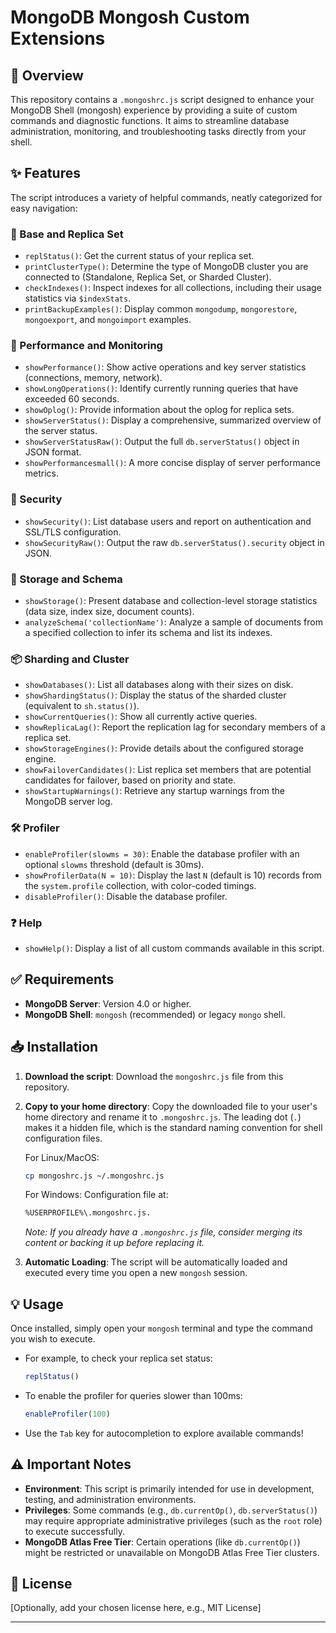 # MongoDB Mongosh Custom Extensions

## 🚀 Overview

This repository contains a `.mongoshrc.js` script designed to enhance your MongoDB Shell (mongosh) experience by providing a suite of custom commands and diagnostic functions. It aims to streamline database administration, monitoring, and troubleshooting tasks directly from your shell.

## ✨ Features

The script introduces a variety of helpful commands, neatly categorized for easy navigation:

### 🔧 Base and Replica Set
* `replStatus()`: Get the current status of your replica set.
* `printClusterType()`: Determine the type of MongoDB cluster you are connected to (Standalone, Replica Set, or Sharded Cluster).
* `checkIndexes()`: Inspect indexes for all collections, including their usage statistics via `$indexStats`.
* `printBackupExamples()`: Display common `mongodump`, `mongorestore`, `mongoexport`, and `mongoimport` examples.

### 🚀 Performance and Monitoring
* `showPerformance()`: Show active operations and key server statistics (connections, memory, network).
* `showLongOperations()`: Identify currently running queries that have exceeded 60 seconds.
* `showOplog()`: Provide information about the oplog for replica sets.
* `showServerStatus()`: Display a comprehensive, summarized overview of the server status.
* `showServerStatusRaw()`: Output the full `db.serverStatus()` object in JSON format.
* `showPerformancesmall()`: A more concise display of server performance metrics.

### 🔐 Security
* `showSecurity()`: List database users and report on authentication and SSL/TLS configuration.
* `showSecurityRaw()`: Output the raw `db.serverStatus().security` object in JSON.

### 💾 Storage and Schema
* `showStorage()`: Present database and collection-level storage statistics (data size, index size, document counts).
* `analyzeSchema('collectionName')`: Analyze a sample of documents from a specified collection to infer its schema and list its indexes.

### 📦 Sharding and Cluster
* `showDatabases()`: List all databases along with their sizes on disk.
* `showShardingStatus()`: Display the status of the sharded cluster (equivalent to `sh.status()`).
* `showCurrentQueries()`: Show all currently active queries.
* `showReplicaLag()`: Report the replication lag for secondary members of a replica set.
* `showStorageEngines()`: Provide details about the configured storage engine.
* `showFailoverCandidates()`: List replica set members that are potential candidates for failover, based on priority and state.
* `showStartupWarnings()`: Retrieve any startup warnings from the MongoDB server log.

### 🛠️ Profiler
* `enableProfiler(slowms = 30)`: Enable the database profiler with an optional `slowms` threshold (default is 30ms).
* `showProfilerData(N = 10)`: Display the last `N` (default is 10) records from the `system.profile` collection, with color-coded timings.
* `disableProfiler()`: Disable the database profiler.

### ❓ Help
* `showHelp()`: Display a list of all custom commands available in this script.

## ✅ Requirements

* **MongoDB Server**: Version 4.0 or higher.
* **MongoDB Shell**: `mongosh` (recommended) or legacy `mongo` shell.

## 📥 Installation

1.  **Download the script**:
    Download the `mongoshrc.js` file from this repository.

2.  **Copy to your home directory**:
    Copy the downloaded file to your user's home directory and rename it to `.mongoshrc.js`. The leading dot (`.`) makes it a hidden file, which is the standard naming convention for shell configuration files.


    For Linux/MacOS:
    ```bash
    cp mongoshrc.js ~/.mongoshrc.js
    ```
    

    For Windows:
    Configuration file at:
     ```bash
     %USERPROFILE%\.mongoshrc.js.
     ```
    *Note: If you already have a `.mongoshrc.js` file, consider merging its content or backing it up before replacing it.*
4.  **Automatic Loading**:
    The script will be automatically loaded and executed every time you open a new `mongosh` session.

## 💡 Usage

Once installed, simply open your `mongosh` terminal and type the command you wish to execute.
* For example, to check your replica set status:
    ```javascript
    replStatus()
    ```
* To enable the profiler for queries slower than 100ms:
    ```javascript
    enableProfiler(100)
    ```
* Use the `Tab` key for autocompletion to explore available commands!

## ⚠️ Important Notes

* **Environment**: This script is primarily intended for use in development, testing, and administration environments.
* **Privileges**: Some commands (e.g., `db.currentOp()`, `db.serverStatus()`) may require appropriate administrative privileges (such as the `root` role) to execute successfully.
* **MongoDB Atlas Free Tier**: Certain operations (like `db.currentOp()`) might be restricted or unavailable on MongoDB Atlas Free Tier clusters.

## 📜 License

[Optionally, add your chosen license here, e.g., MIT License]

---

